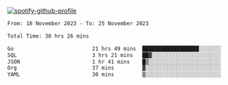 [![spotify-github-profile](https://spotify-github-profile.vercel.app/api/view?uid=313pysyt3uxkjdidtiuvzf7nrnnu&cover_image=true&theme=natemoo-re&show_offline=false&background_color=121212&interchange=false&bar_color=53b14f&bar_color_cover=false)](https://spotify-github-profile.vercel.app/api/view?uid=313pysyt3uxkjdidtiuvzf7nrnnu&redirect=true)

<!--START_SECTION:waka-->

```txt
From: 18 November 2023 - To: 25 November 2023

Total Time: 30 hrs 26 mins

Go                         21 hrs 49 mins  ██████████████████░░░░░░░   71.53 %
SQL                        3 hrs 21 mins   ██▓░░░░░░░░░░░░░░░░░░░░░░   10.99 %
JSON                       1 hr 41 mins    █▒░░░░░░░░░░░░░░░░░░░░░░░   05.52 %
Org                        37 mins         ▓░░░░░░░░░░░░░░░░░░░░░░░░   02.07 %
YAML                       30 mins         ▒░░░░░░░░░░░░░░░░░░░░░░░░   01.68 %
```

<!--END_SECTION:waka-->
